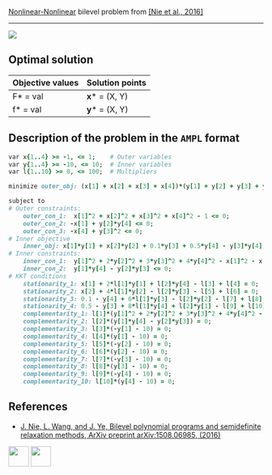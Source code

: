 [Nonlinear-Nonlinear](/BASBLib/NLP-NLP-problems) bilevel problem from [\[Nie et al., 2016\]][Nie et al., 2016]

---

![](/BASBLib/images/nwj_2016_03_eq.jpg)

## Optimal solution

Objective values   | Solution points                         |
------------------ | --------------------------------------- |
F* = val           | __x__* = (X, Y)                         |
f* = val           | __y__* = (X, Y)                         |

## Description of the problem in the `AMPL` format

```ruby
var x{1..4} >= -1, <= 1;    # Outer variables
var y{1..4} >= -10, <= 10;  # Inner variables
var l{1..10} >= 0, <= 100;  # Multipliers

minimize outer_obj: (x[1] + x[2] + x[3] + x[4])*(y[1] + y[2] + y[3] + y[4]);

subject to
# Outer constraints:
    outer_con_1:  x[1]^2 + x[2]^2 + x[3]^2 + x[4]^2 - 1 <= 0;
    outer_con_2: -x[1] + y[2]*y[4] <= 0;
    outer_con_3: -x[4] + y[3]^2 <= 0;
# Inner objective
    inner_obj: x[1]*y[1] + x[2]*y[2] + 0.1*y[3] + 0.5*y[4] - y[3]*y[4] = 0;
# Inner constraints:
    inner_con_1:  y[1]^2 + 2*y[2]^2 + 3*y[3]^2 + 4*y[4]^2 - x[1]^2 - x[3]^2 - x[2] - x[4] <= 0;
    inner_con_2:  y[1]*y[4] - y[2]*y[3] <= 0;
# KKT conditions
    stationarity_1: x[1] + 2*l[1]*y[1] + l[2]*y[4] - l[3] + l[4] = 0;
    stationarity_2: x[2] + 4*l[1]*y[2] - l[2]*y[3] - l[5] + l[6] = 0;
    stationarity_3: 0.1 - y[4] + 6*l[1]*y[3] - l[2]*y[2] - l[7] + l[8] = 0;
    stationarity_4: 0.5 - y[3] + 8*l[1]*y[4] + l[2]*y[1] - l[9] + l[10] = 0;
    complementarity_1: l[1]*(y[1]^2 + 2*y[2]^2 + 3*y[3]^2 + 4*y[4]^2 - x[1]^2 - x[3]^2 - x[2] - x[4]) = 0;
    complementarity_2: l[2]*(y[1]*y[4] - y[2]*y[3]) = 0;
    complementarity_3: l[3]*(-y[1] - 10) = 0;
    complementarity_4: l[4]*(y[1] - 10) = 0;
    complementarity_5: l[5]*(-y[2] - 10) = 0;
    complementarity_6: l[6]*(y[2] - 10) = 0;
    complementarity_7: l[7]*(-y[3] - 10) = 0;
    complementarity_8: l[8]*(y[3] - 10) = 0;
    complementarity_9: l[9]*(-y[4] - 10) = 0;
    complementarity_10: l[10]*(y[4] - 10) = 0;
```

##  References

 - [J. Nie, L. Wang, and J. Ye, Bilevel polynomial programs and semidefinite relaxation methods, ArXiv preprint arXiv:1508.06985, (2016)](https://arxiv.org/pdf/1508.06985v3.pdf)

[<img src="http://www.interupgrade.com/images/pfeil-backbutton.png" width="40" height="40">](/BASBLib/NLP-NLP-problems "Back to summary of NLP-NLP bilevel problems")
[<img src="https://cdn1.iconfinder.com/data/icons/MetroStation-PNG/128/MB__home.png" width="40" height="40">](/BASBLib/index "Back to homepage")

[Nie et al., 2016]: https://arxiv.org/pdf/1508.06985v3.pdf
